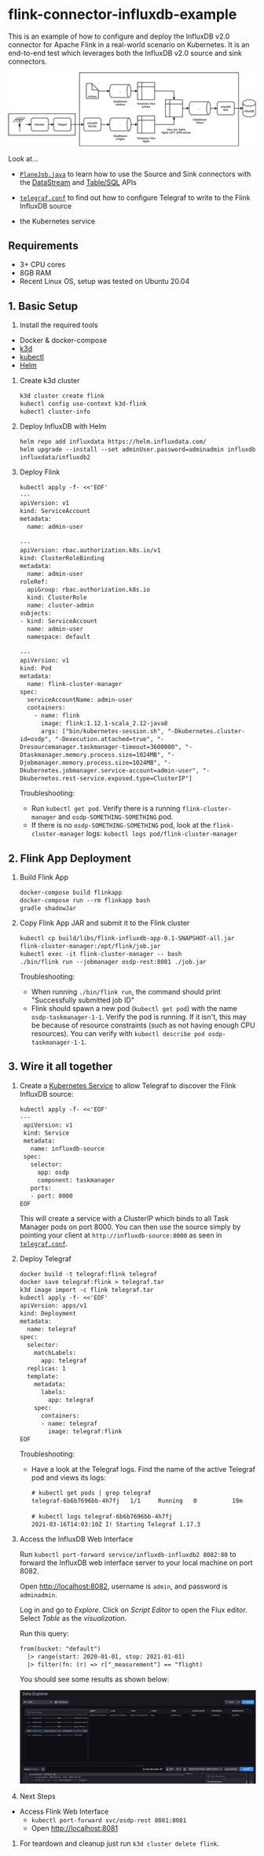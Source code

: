 # flink-connector-influxdb-example

This is an example of how to configure and deploy the InfluxDB v2.0 connector for Apache Flink in a real-world scenario
on Kubernetes. It is an end-to-end test which leverages both the InfluxDB v2.0 source and sink connectors.

![Flow Chart for the Example](media/flow-chart.png)

Look at…

* [`PlaneJob.java`](src/main/java/de/hpi/des/influxdb/PlaneJob.java) to learn how to use the Source and Sink connectors with the [DataStream](https://ci.apache.org/projects/flink/flink-docs-release-1.12/dev/datastream_api.html) and [Table/SQL](https://ci.apache.org/projects/flink/flink-docs-release-1.12/dev/table/) APIs

* [`telegraf.conf`](telegraf/telegraf.conf) to find out how to configure Telegraf to write to the Flink InfluxDB source

* the Kubernetes service

## Requirements

* 3+ CPU cores
* 8GB RAM
* Recent Linux OS, setup was tested on Ubuntu 20.04

## 1. Basic Setup

1. Install the required tools

  * Docker & docker-compose
  * [k3d](https://github.com/rancher/k3d#get)
  * [kubectl](https://kubernetes.io/docs/tasks/tools/install-kubectl-linux/)
  * [Helm](https://helm.sh/docs/intro/install/#from-apt-debianubuntu)

1. Create k3d cluster

   ```
   k3d cluster create flink
   kubectl config use-context k3d-flink
   kubectl cluster-info
   ```

1. Deploy InfluxDB with Helm

   ```
   helm repo add influxdata https://helm.influxdata.com/
   helm upgrade --install --set adminUser.password=adminadmin influxdb influxdata/influxdb2
   ```

1. Deploy Flink

    ```
    kubectl apply -f- <<'EOF'
    ---
    apiVersion: v1
    kind: ServiceAccount
    metadata:
      name: admin-user

    ---
    apiVersion: rbac.authorization.k8s.io/v1
    kind: ClusterRoleBinding
    metadata:
      name: admin-user
    roleRef:
      apiGroup: rbac.authorization.k8s.io
      kind: ClusterRole
      name: cluster-admin
    subjects:
    - kind: ServiceAccount
      name: admin-user
      namespace: default

    ---
    apiVersion: v1
    kind: Pod
    metadata:
      name: flink-cluster-manager
    spec:
      serviceAccountName: admin-user
      containers:
        - name: flink
          image: flink:1.12.1-scala_2.12-java8
          args: ["bin/kubernetes-session.sh", "-Dkubernetes.cluster-id=osdp", "-Dexecution.attached=true", "-Dresourcemanager.taskmanager-timeout=3600000", "-Dtaskmanager.memory.process.size=1024MB", "-Djobmanager.memory.process.size=1024MB", "-Dkubernetes.jobmanager.service-account=admin-user", "-Dkubernetes.rest-service.exposed.type=ClusterIP"]
    ```

    Troubleshooting:

    * Run `kubectl get pod`. Verify there is a running `flink-cluster-manager` and `osdp-SOMETHING-SOMETHING` pod.
    * If there is no `osdp-SOMETHING-SOMETHING` pod, look at the `flink-cluster-manager` logs: `kubectl logs pod/flink-cluster-manager`

## 2. Flink App Deployment

1. Build Flink App

   ```
   docker-compose build flinkapp
   docker-compose run --rm flinkapp bash
   gradle shadowJar
   ```

1. Copy Flink App JAR and submit it to the Flink cluster

    ```
    kubectl cp build/libs/flink-influxdb-app-0.1-SNAPSHOT-all.jar flink-cluster-manager:/opt/flink/job.jar
    kubectl exec -it flink-cluster-manager -- bash
    ./bin/flink run --jobmanager osdp-rest:8081 ./job.jar
    ```

    Troubleshooting:

    * When running `./bin/flink run`, the command should print "Successfully submitted job ID"
    * Flink should spawn a new pod (`kubectl get pod`) with the name `osdp-taskmanager-1-1`. Verify the pod is running.
      If it isn't, this may be because of resource constraints (such as not having enough CPU resources). You can verify
      with `kubectl describe pod osdp-taskmanager-1-1`.

## 3. Wire it all together

1. Create a [Kubernetes Service](https://kubernetes.io/docs/concepts/services-networking/service/) to allow Telegraf to discover the Flink InfluxDB source:

   ```
   kubectl apply -f- <<'EOF'
   ---
    apiVersion: v1
    kind: Service
    metadata:
      name: influxdb-source
    spec:
      selector:
        app: osdp
        component: taskmanager
      ports:
      - port: 8000
   EOF
   ```

   This will create a service with a ClusterIP which binds to all Task Manager pods on port 8000. You can then use the source simply by pointing your client at `http://influxdb-source:8000` as seen in [`telegraf.conf`](telegraf/telegraf.conf).

1. Deploy Telegraf

   ```
   docker build -t telegraf:flink telegraf
   docker save telegraf:flink > telegraf.tar
   k3d image import -c flink telegraf.tar
   kubectl apply -f- <<'EOF'
   apiVersion: apps/v1
   kind: Deployment
   metadata:
     name: telegraf
   spec:
     selector:
       matchLabels:
         app: telegraf
     replicas: 1
     template:
       metadata:
         labels:
           app: telegraf
       spec:
         containers:
         - name: telegraf
           image: telegraf:flink
   EOF
   ```

   Troubleshooting:

   * Have a look at the Telegraf logs. Find the name of the active Telegraf pod and views its logs:

     ```
     # kubectl get pods | grep telegraf
     telegraf-6b6b7696bb-4h7fj   1/1     Running   0          19m

     # kubectl logs telegraf-6b6b7696bb-4h7fj
     2021-03-16T14:03:10Z I! Starting Telegraf 1.17.3
     ```

1. Access the InfluxDB Web Interface

    Run `kubectl port-forward service/influxdb-influxdb2 8082:80` to forward the InfluxDB web interface server to your
    local machine on port 8082.

    Open [http://localhost:8082](http://localhost:8082), username is `admin`, and password is `adminadmin`.

    Log in and go to _Explore_. Click on _Script Editor_ to open the Flux editor. Select _Table_ as the _visualization_.

    Run this query:

    ```
    from(bucket: "default")
      |> range(start: 2020-01-01, stop: 2021-01-01)
      |> filter(fn: (r) => r["_measurement"] == "flight)
    ```

    You should see some results as shown below:

    ![InfluxDB Flux Query Results](media/influxdb-web.png)

1. Next Steps

  * Access Flink Web Interface
    * `kubectl port-forward svc/osdp-rest 8081:8081`
    * Open [http://localhost:8081](http://localhost:8081)

1. For teardown and cleanup just run `k3d cluster delete flink`.


